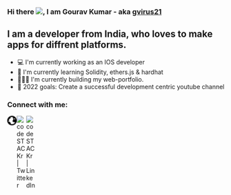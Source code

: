 ### Hi there <img src="https://github.com/TheDudeThatCode/TheDudeThatCode/blob/master/Assets/Hi.gif" width="29px">, I am Gourav Kumar - aka [gvirus21][website]

## I am a developer from India, who loves to make apps for diffrent platforms.

- 💻 I'm currently working as an IOS developer
- 🌱 I'm currently learning Solidity, ethers.js & hardhat
- 👨🏻‍💻 I'm currently building my web-portfolio.
- 🥅 2022 goals: Create a successful development centric youtube channel


### Connect with me:

[<img align="left" alt="codeSTACKr.com" width="22px" src="https://raw.githubusercontent.com/iconic/open-iconic/master/svg/globe.svg" />][website]
[<img align="left" alt="codeSTACKr | Twitter" width="22px" src="https://cdn.jsdelivr.net/npm/simple-icons@v3/icons/twitter.svg" />][twitter]
[<img align="left" alt="codeSTACKr | LinkedIn" width="22px" src="https://cdn.jsdelivr.net/npm/simple-icons@v3/icons/linkedin.svg" />][linkedin]


[website]: https://www.gourav-kumar.com
[twitter]: https://twitter.com/GouravKumarDev
[linkedin]: https://www.linkedin.com/in/gouravkumar-21/
